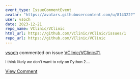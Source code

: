 ```yaml
---
event_type: IssueCommentEvent
avatar: "https://avatars.githubusercontent.com/u/814322?"
user: vsoch
date: 2023-12-21
repo_name: VClinic/VClinic
html_url: https://github.com/VClinic/VClinic/issues/1
repo_url: https://github.com/VClinic/VClinic
---
```


<a href='https://github.com/vsoch' target='_blank'>vsoch</a> commented on issue <a href='https://github.com/VClinic/VClinic/issues/1' target='_blank'>VClinic/VClinic#1</a>.

<small>I think likely we don't want to rely on Python 2....</small>

<a href='https://github.com/VClinic/VClinic/issues/1' target='_blank'>View Comment</a>